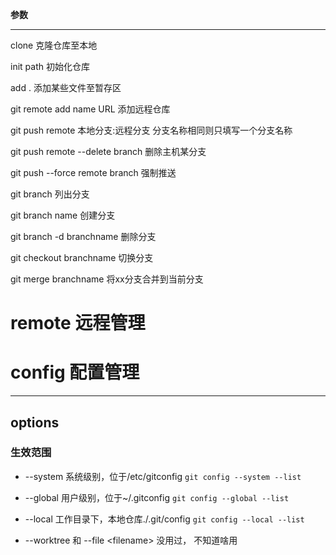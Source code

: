 
**参数**
***
clone 
	克隆仓库至本地

init path
	初始化仓库

add .
	添加某些文件至暂存区

git remote add name URL
	添加远程仓库

git push remote 本地分支:远程分支
	分支名称相同则只填写一个分支名称

git push remote --delete branch
	删除主机某分支

git push --force remote branch
	强制推送

git branch
	列出分支

git branch name
	创建分支

git branch -d branchname
	删除分支

git checkout branchname
	切换分支

git merge branchname
	将xx分支合并到当前分支

# remote 远程管理

# config 配置管理
***
## options

### 生效范围
- --system 系统级别，位于/etc/gitconfig
`git config --system --list`

- --global 用户级别，位于~/.gitconfig
`git config --global --list`

- --local 工作目录下，本地仓库./.git/config
`git config --local --list`

- --worktree 和 --file \<filename\>
没用过， 不知道啥用

